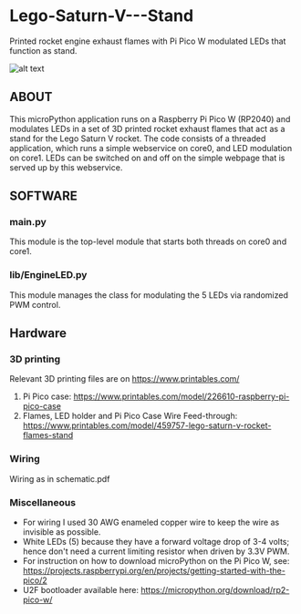 # Lego-Saturn-V---Stand
Printed rocket engine exhaust flames with Pi Pico W modulated LEDs that function as stand.

![alt text](https://github.com/patrick-nelissen/Lego-Saturn-V---Stand/tree/main/pictures/EngineInDark.jpg?raw-true)

## ABOUT
This microPython application runs on a Raspberry Pi Pico W (RP2040) and modulates LEDs in a set of 3D printed rocket exhaust flames that act as a stand for the Lego Saturn V rocket.
The code consists of a threaded application, which runs a simple webservice on core0, and LED modulation on core1.
LEDs can be switched on and off on the simple webpage that is served up by this webservice.

## SOFTWARE

### main.py
This module is the top-level module that starts both threads on core0 and core1.

### lib/EngineLED.py
This module manages the class for modulating the 5 LEDs via randomized PWM control.

## Hardware

### 3D printing
Relevant 3D printing files are on https://www.printables.com/
1. Pi Pico case: https://www.printables.com/model/226610-raspberry-pi-pico-case
2. Flames, LED holder and Pi Pico Case Wire Feed-through: https://www.printables.com/model/459757-lego-saturn-v-rocket-flames-stand

### Wiring
Wiring as in schematic.pdf

### Miscellaneous

- For wiring I used 30 AWG enameled copper wire to keep the wire as invisible as possible.
- White LEDs (5) because they have a forward voltage drop of 3-4 volts; hence don't need a current limiting resistor when driven by 3.3V PWM.
- For instruction on how to download microPython on the Pi Pico W, see: https://projects.raspberrypi.org/en/projects/getting-started-with-the-pico/2
- U2F bootloader available here: https://micropython.org/download/rp2-pico-w/